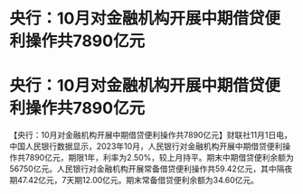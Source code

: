 # 央行：10月对金融机构开展中期借贷便利操作共7890亿元

# 央行：10月对金融机构开展中期借贷便利操作共7890亿元

【央行：10月对金融机构开展中期借贷便利操作共7890亿元】财联社11月1日电，中国人民银行数据显示，2023年10月，人民银行对金融机构开展中期借贷便利操作共7890亿元，期限1年，利率为2.50%，较上月持平。期末中期借贷便利余额为56750亿元。人民银行对金融机构开展常备借贷便利操作共59.42亿元，其中隔夜期47.42亿元，7天期12.00亿元。期末常备借贷便利余额为34.60亿元。

